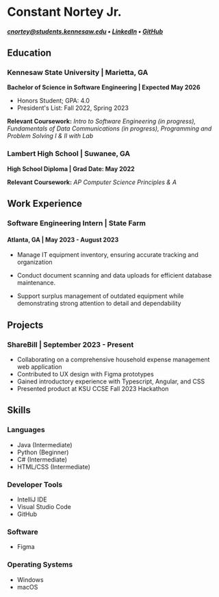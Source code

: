 # Constant Nortey Jr.
##### [cnortey@students.kennesaw.edu](mailto:cnortey@students.kennesaw.edu) • [LinkedIn](https://www.linkedin.com/in/constant-nortey/) • [GitHub](https://github.com/YetronLives)

## Education

### Kennesaw State University | Marietta, GA

**Bachelor of Science in Software Engineering  |  Expected May 2026**

- Honors Student; GPA: 4.0
- President's List: Fall 2022, Spring 2023

**Relevant Coursework:**  _Intro to Software Engineering (in progress), Fundamentals of Data Communications (in progress), Programming and Problem Solving I & II with Lab_

### Lambert High School | Suwanee, GA<span style="float: right;">
**High School Diploma | Grad Date: May 2022**

**Relevant Coursework:** _AP Computer Science Principles & A_

##  Work Experience

### **Software Engineering Intern | State Farm**

#### Atlanta, GA | May 2023 - August 2023

- Manage IT equipment inventory, ensuring accurate tracking and organization

- Conduct document scanning and data uploads for efficient database maintenance.

- Support surplus management of outdated equipment while demonstrating strong attention to detail and dependability


## Projects

### ShareBill | September 2023 - Present
-  Collaborating on a comprehensive household expense management web application
- Contributed to UX design with Figma prototypes
- Gained introductory experience with Typescript, Angular, and CSS
- Presented product at KSU CCSE Fall 2023 Hackathon


## Skills

### Languages
- Java (Intermediate)
- Python (Beginner)
- C# (Intermediate)
- HTML/CSS (Intermediate)
### Developer Tools
- IntelliJ IDE
- Visual Studio Code
- GitHub
### Software
- Figma
### Operating Systems
- Windows
- macOS                     
